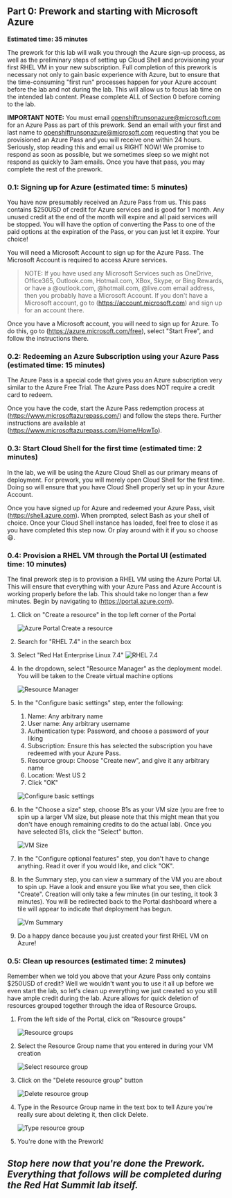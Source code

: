 ## Part 0: Prework and starting with Microsoft Azure
**Estimated time: 35 minutes**

The prework for this lab will walk you through the Azure sign-up process, as
well as the preliminary steps of setting up Cloud Shell and provisioning your
first RHEL VM in your new subscription. Full completion of this prework is
necessary not only to gain basic experience with Azure, but to ensure that
the time-consuming "first run" processes happen for your Azure account before
the lab and not during the lab. This will allow us to focus lab time on the
intended lab content. Please complete ALL of Section 0 before coming to the lab.

**IMPORTANT NOTE:** You must email <openshiftrunsonazure@microsoft.com> for an Azure Pass
as part of this prework. Send an email with your first and last name to
<openshiftrunsonazure@microsoft.com> requesting that you be provisioned an Azure
Pass and you will receive one within 24 hours. Seriously, stop reading this and
email us RIGHT NOW! We promise to respond as soon as possible, but we sometimes
sleep so we might not respond as quickly to 3am emails. Once you have that pass,
you may complete the rest of the prework.

### 0.1: Signing up for Azure (estimated time: 5 minutes)
You have now presumably received an Azure Pass from us. This pass contains
$250USD of credit for Azure services and is good for 1 month. Any unused credit
at the end of the month will expire and all paid services will be stopped. You
will have the option of converting the Pass to one of the paid options at
the expiration of the Pass, or you can just let it expire. Your choice!

You will need a Microsoft Account to sign up for the Azure Pass. The Microsoft
Account is required to access Azure services.

> NOTE:
> If you have used any Microsoft Services such as OneDrive, Office365, Outlook.com,
> Hotmail.com, XBox, Skype, or Bing Rewards, or have a @outlook.com, @hotmail.com,
> @live.com email address, then you probably have a Microsoft Account. If you
> don't have a Microsoft account, go to (https://account.microsoft.com) and sign
> up for an account there.

Once you have a Microsoft account, you will need to sign up for Azure. To do this,
go to (https://azure.microsoft.com/free), select "Start Free", and follow the
instructions there.

### 0.2: Redeeming an Azure Subscription using your Azure Pass (estimated time: 15 minutes)
The Azure Pass is a special code that gives you an Azure subscription very
similar to the Azure Free Trial. The Azure Pass does NOT require a credit card
to redeem.

Once you have the code, start the Azure Pass redemption process at
(https://www.microsoftazurepass.com/)
and follow the steps there. Further instructions are available at
(https://www.microsoftazurepass.com/Home/HowTo).

### 0.3: Start Cloud Shell for the first time (estimated time: 2 minutes)
In the lab, we will be using the Azure Cloud Shell as our primary means of
deployment. For prework, you will merely open Cloud Shell for the first time.
Doing so will ensure that you have Cloud Shell properly set up in your Azure
Account.

Once you have signed up for Azure and redeemed your Azure Pass, visit
(https://shell.azure.com). When prompted, select
Bash as your shell of choice. Once your Cloud Shell instance has loaded, feel
free to close it as you have completed this step now. Or play around with it if
you so choose :smiley:.

### 0.4: Provision a RHEL VM through the Portal UI (estimated time: 10 minutes)
The final prework step is to provision a RHEL VM using the Azure Portal UI. This
will ensure that everything with your Azure Pass and Azure Account is working
properly before the lab. This should take no longer than a few minutes. Begin by
navigating to (https://portal.azure.com).

1. Click on "Create a resource" in the top left corner of the Portal

    ![Azure Portal Create a resource](screenshots/0.4.1.png)

1. Search for "RHEL 7.4" in the search box
1. Select "Red Hat Enterprise Linux 7.4"
![RHEL 7.4](screenshots/0.4.3.png)
1. In the dropdown, select "Resource Manager" as the deployment model. You will
be taken to the Create virtual machine options

    ![Resource Manager](screenshots/0.4.4.png)

1. In the "Configure basic settings" step, enter the following:
    1. Name: Any arbitrary name
    1. User name: Any arbitrary username
    1. Authentication type: Password, and choose a password of your liking
    1. Subscription: Ensure this has selected the subscription you have redeemed
    with your Azure Pass.
    1. Resource group: Choose "Create new", and give it any arbitrary name
    1. Location: West US 2
    1. Click "OK"

    ![Configure basic settings](screenshots/0.4.5.png)

1. In the "Choose a size" step, choose B1s as your VM size (you are free to
spin up a larger VM size, but please note that this might mean that you don't
have enough remaining credits to do the actual lab). Once you have selected B1s,
click the "Select" button.

    ![VM Size](screenshots/0.4.6.png)

1. In the "Configure optional features" step, you don't have to change anything.
Read it over if you would like, and click "OK".
1. In the Summary step, you can view a summary of the VM you are about to spin up.
Have a look and ensure you like what you see, then click "Create". Creation will
only take a few minutes (in our testing, it took 3 minutes). You will be
redirected back to the Portal dashboard where a tile will appear to indicate
that deployment has begun.

    ![Vm Summary](screenshots/0.4.8.png)

1. Do a happy dance because you just created your first RHEL VM on Azure!

### 0.5: Clean up resources (estimated time: 2 minutes)
Remember when we told you above that your Azure Pass only contains $250USD of
credit? Well we wouldn't want you to use it all up before we even start the lab,
so let's clean up everything we just created so you still have ample credit
during the lab. Azure allows for quick deletion of resources grouped together
through the idea of Resource Groups.

1. From the left side of the Portal, click on "Resource groups"

    ![Resource groups](screenshots/0.5.1.png)

1. Select the Resource Group name that you entered in during your VM creation

    ![Select resource group](screenshots/0.5.2.png)

1. Click on the "Delete resource group" button

    ![Delete resource group](screenshots/0.5.3.png)

1. Type in the Resource Group name in the text box to tell Azure you're really
sure about deleting it, then click Delete.

    ![Type resource group](screenshots/0.5.4.png)

1. You're done with the Prework!

__*Stop here now that you're done the Prework. Everything that follows will
be completed during the Red Hat Summit lab itself.*__
---